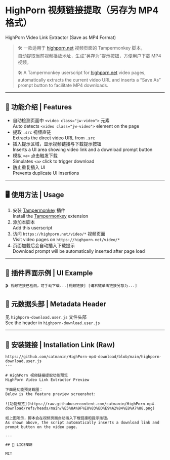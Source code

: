 # HighPorn 视频链接提取（另存为 MP4 格式）  
HighPorn Video Link Extractor (Save as MP4 Format)

> 🛠 一款适用于 [highporn.net](https://highporn.net/video/...) 视频页面的 Tampermonkey 脚本，  
> 自动提取当前视频播放地址，生成“另存为”提示按钮，方便用户下载 MP4 视频。  
>  
> 🛠 A Tampermonkey userscript for [highporn.net](https://highporn.net/video/...) video pages,  
> automatically extracts the current video URL and inserts a “Save As” prompt button to facilitate MP4 downloads.

---

## 📌 功能介绍 | Features

- 自动检测页面中 `<video class="jw-video">` 元素  
  Auto detects `<video class="jw-video">` element on the page  
- 提取 `.src` 视频直链  
  Extracts the direct video URL from `.src`  
- 插入提示区域，显示视频链接与下载提示按钮  
  Inserts a UI area showing video link and a download prompt button  
- 模拟 `<a>` 点击触发下载  
  Simulates `<a>` click to trigger download  
- 防止重复插入 UI  
  Prevents duplicate UI insertions  

---

## 🖥️ 使用方法 | Usage

1. 安装 [Tampermonkey](https://greasyfork.org/zh-CN/scripts/541527-highporn-%E8%A7%86%E9%A2%91%E9%93%BE%E6%8E%A5%E6%8F%90%E5%8F%96-%E5%8F%A6%E5%AD%98%E4%B8%BAmp4%E6%A0%BC%E5%BC%8F) 插件  
   Install the [Tampermonkey](https://greasyfork.org/zh-CN/scripts/541527-highporn-%E8%A7%86%E9%A2%91%E9%93%BE%E6%8E%A5%E6%8F%90%E5%8F%96-%E5%8F%A6%E5%AD%98%E4%B8%BAmp4%E6%A0%BC%E5%BC%8F) extension  
2. 添加本脚本  
   Add this userscript  
3. 访问 `https://highporn.net/video/*` 视频页面  
   Visit video pages on `https://highporn.net/video/*`  
4. 页面加载后会自动插入下载提示  
   Download prompt will be automatically inserted after page load  

---

## 📂 插件界面示例 | UI Example



```
🎬 视频链接已检测，可手动下载...[视频链接] [请右键单击链接另存为...]
```



## 📄 元数据头部 | Metadata Header

见 `highporn-download.user.js` 文件头部  
See the header in `highporn-download.user.js`

---

## 🔗 安装链接 | Installation Link (Raw)



```
https://github.com/catmanin/HighPorn-mp4-download/blob/main/highporn-download.user.js
---

# HighPorn 视频链接提取功能预览  
HighPorn Video Link Extractor Preview

下面是功能预览截图：  
Below is the feature preview screenshot:

![功能预览](https://raw.githubusercontent.com/catmanin/HighPorn-mp4-download/refs/heads/main/%E5%8A%9F%E8%83%BD%E9%A2%84%E8%A7%88.png)

如上图所示，脚本会在视频页面自动插入下载链接和提示按钮。  
As shown above, the script automatically inserts a download link and prompt button on the video page.

---

## 🧾 LICENSE

MIT
